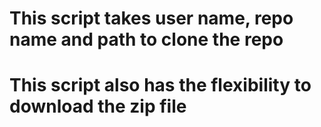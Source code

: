 # This script takes user name, repo name and path to clone the repo
# This script also has the flexibility to download the zip file